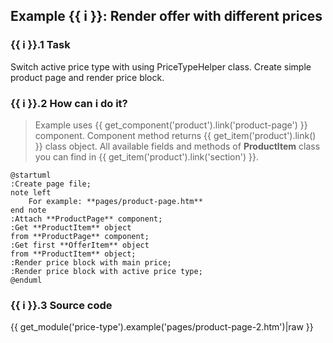 ## Example {{ i }}: Render offer with different prices

### {{ i }}.1 Task

Switch active price type with using PriceTypeHelper class.
Create simple product page and render price block.

### {{ i }}.2 How can i do it?

> Example uses {{ get_component('product').link('product-page') }} component.
Component method returns {{ get_item('product').link() }} class object.
All available fields and methods of **ProductItem** class you can find in {{ get_item('product').link('section') }}.

```plantuml
@startuml
:Create page file;
note left
    For example: **pages/product-page.htm**
end note
:Attach **ProductPage** component;
:Get **ProductItem** object
from **ProductPage** component;
:Get first **OfferItem** object
from **ProductItem** object;
:Render price block with main price;
:Render price block with active price type;
@enduml
```

### {{ i }}.3 Source code

{{ get_module('price-type').example('pages/product-page-2.htm')|raw }}




